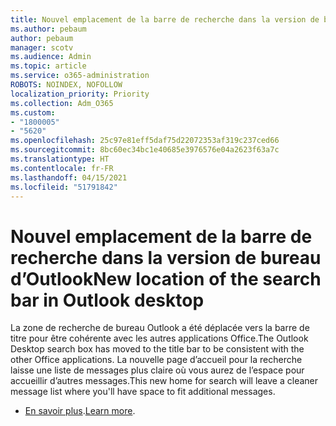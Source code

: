 ```yaml
---
title: Nouvel emplacement de la barre de recherche dans la version de bureau d’Outlook
ms.author: pebaum
author: pebaum
manager: scotv
ms.audience: Admin
ms.topic: article
ms.service: o365-administration
ROBOTS: NOINDEX, NOFOLLOW
localization_priority: Priority
ms.collection: Adm_O365
ms.custom:
- "1800005"
- "5620"
ms.openlocfilehash: 25c97e81eff5daf75d22072353af319c237ced66
ms.sourcegitcommit: 8bc60ec34bc1e40685e3976576e04a2623f63a7c
ms.translationtype: HT
ms.contentlocale: fr-FR
ms.lasthandoff: 04/15/2021
ms.locfileid: "51791842"
---
```

# <a name="new-location-of-the-search-bar-in-outlook-desktop"></a><span data-ttu-id="c0822-102">Nouvel emplacement de la barre de recherche dans la version de bureau d’Outlook</span><span class="sxs-lookup"><span data-stu-id="c0822-102">New location of the search bar in Outlook desktop</span></span>

<span data-ttu-id="c0822-103">La zone de recherche de bureau Outlook a été déplacée vers la barre de titre pour être cohérente avec les autres applications Office.</span><span class="sxs-lookup"><span data-stu-id="c0822-103">The Outlook Desktop search box has moved to the title bar to be consistent with the other Office applications.</span></span> <span data-ttu-id="c0822-104">La nouvelle page d’accueil pour la recherche laisse une liste de messages plus claire où vous aurez de l’espace pour accueillir d’autres messages.</span><span class="sxs-lookup"><span data-stu-id="c0822-104">This new home for search will leave a cleaner message list where you'll have space to fit additional messages.</span></span>
- <span data-ttu-id="c0822-105">[En savoir plus](https://support.microsoft.com/fr-FR/office/96fee452-80cd-492d-a35c-5c37584b416b).</span><span class="sxs-lookup"><span data-stu-id="c0822-105">[Learn more](https://support.microsoft.com/fr-FR/office/96fee452-80cd-492d-a35c-5c37584b416b).</span></span>
